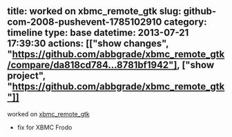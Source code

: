 title: worked on xbmc_remote_gtk
slug: github-com-2008-pushevent-1785102910
category: timeline
type: base
datetime: 2013-07-21 17:39:30
actions: [["show changes", "https://github.com/abbgrade/xbmc_remote_gtk/compare/da818cd784...8781bf1942"], ["show project", "https://github.com/abbgrade/xbmc_remote_gtk"]]
---
worked on [xbmc_remote_gtk](https://github.com/abbgrade/xbmc_remote_gtk)

 - fix for XBMC Frodo
